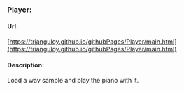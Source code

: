 ### Player:

#### Url: 

[https://trianguloy.github.io/githubPages/Player/main.html](https://trianguloy.github.io/githubPages/Player/main.html)

#### Description:

Load a wav sample and play the piano with it.